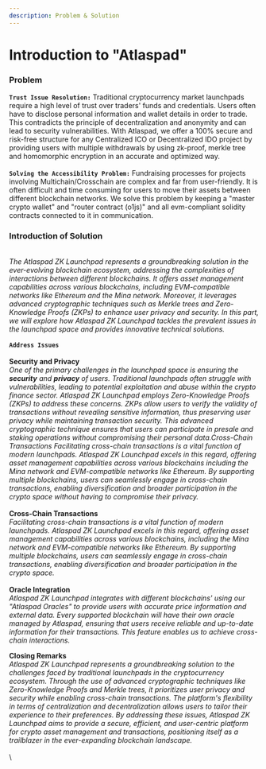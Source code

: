 ```yaml
---
description: Problem & Solution
---
```


# Introduction to "Atlaspad"

### **Problem**



**`Trust Issue Resolution:`** Traditional cryptocurrency market launchpads require a high level of trust over traders' funds and credentials. Users often have to disclose personal information and wallet details in order to trade. This contradicts the principle of decentralization and anonymity and can lead to security vulnerabilities. With Atlaspad, we offer a 100% secure and risk-free structure for any Centralized ICO or Decentralized IDO project by providing users with multiple withdrawals by using zk-proof, merkle tree and homomorphic encryption in an accurate and optimized way. \
\
**`Solving the Accessibility Problem:`** Fundraising processes for projects involving Multichain/Crosschain are complex and far from user-friendly. It is often difficult and time consuming for users to move their assets between different blockchain networks. We solve this problem by keeping a "master crypto wallet" and "router contract (o1js)" and all evm-compliant solidity contracts connected to it in communication.



### **Introduction of Solution**

\
_The Atlaspad ZK Launchpad represents a groundbreaking solution in the ever-evolving blockchain ecosystem, addressing the complexities of interactions between different blockchains. It offers asset management capabilities across various blockchains, including EVM-compatible networks like Ethereum and the Mina network. Moreover, it leverages advanced cryptographic techniques such as Merkle trees and Zero-Knowledge Proofs (ZKPs) to enhance user privacy and security. In this part, we will explore how Atlaspad ZK Launchpad tackles the prevalent issues in the launchpad space and provides innovative technical solutions._\
\
**`Address Issues`**\
\
**Security and Privacy**\
_One of the primary challenges in the launchpad space is ensuring the **security** and **privacy** of users. Traditional launchpads often struggle with vulnerabilities, leading to potential exploitation and abuse within the crypto finance sector.  Atlaspad ZK Launchpad employs Zero-Knowledge Proofs (ZKPs) to address these concerns. ZKPs allow users to verify the validity of transactions without revealing sensitive information, thus preserving user privacy while maintaining transaction security. This advanced cryptographic technique ensures that users can participate in presale and staking operations without compromising their personal data.Cross-Chain Transactions Facilitating cross-chain transactions is a vital function of modern launchpads. Atlaspad ZK Launchpad excels in this regard, offering asset management capabilities across various blockchains including the Mina network and EVM-compatible networks like Ethereum. By supporting multiple blockchains, users can seamlessly engage in cross-chain transactions, enabling diversification and broader participation in the crypto space without having to compromise their privacy._\
\
**Cross-Chain Transactions**\
_Facilitating cross-chain transactions is a vital function of modern launchpads. Atlaspad ZK Launchpad excels in this regard, offering asset management capabilities across various blockchains, including the Mina network and EVM-compatible networks like Ethereum. By supporting multiple blockchains, users can seamlessly engage in cross-chain transactions, enabling diversification and broader participation in the crypto space._\
\
**Oracle Integration**\
_Atlaspad ZK Launchpad integrates with different blockchains' using our "Atlaspad Oracles" to provide users with accurate price information and external data. Every supported blockchain will have their own oracle managed by Atlaspad, ensuring that users receive reliable and up-to-date information for their transactions. This feature enables us to achieve cross-chain interactions._

**Closing Remarks** \
_Atlaspad ZK Launchpad represents a groundbreaking solution to the challenges faced by traditional launchpads in the cryptocurrency ecosystem. Through the use of advanced cryptographic techniques like Zero-Knowledge Proofs and Merkle trees, it prioritizes user privacy and security while enabling cross-chain transactions. The platform's flexibility in terms of centralization and decentralization allows users to tailor their experience to their preferences. By addressing these issues, Atlaspad ZK Launchpad aims to provide a secure, efficient, and user-centric platform for crypto asset management and transactions, positioning itself as a trailblazer in the ever-expanding blockchain landscape._\
\
\


